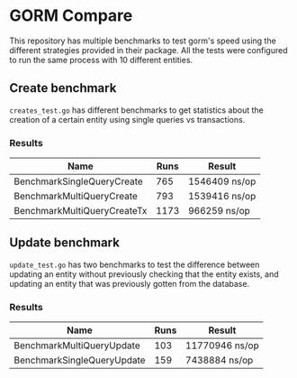 # GORM Compare
This repository has multiple benchmarks to test gorm's speed using the different strategies provided in their package. All the tests were configured to run the same process with 10 different entities.

## Create benchmark
`creates_test.go` has different benchmarks to get statistics about the creation of a certain entity using single queries vs transactions.

### Results
| Name | Runs | Result |
| ---- | ---- | ------ |
| BenchmarkSingleQueryCreate | 765 | 1546409 ns/op |
| BenchmarkMultiQueryCreate | 793 | 1539416 ns/op |
| BenchmarkMultiQueryCreateTx | 1173 | 966259 ns/op |

## Update benchmark
`update_test.go` has two benchmarks to test the difference between updating an entity without previously checking that the entity exists, and updating an entity that was previously gotten from the database.

### Results
| Name | Runs | Result |
| ---- | ---- | ------ |
| BenchmarkMultiQueryUpdate | 103 | 11770946 ns/op |
| BenchmarkSingleQueryUpdate | 159 | 7438884 ns/op |